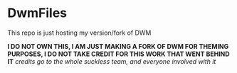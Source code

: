 # DwmFiles
This repo is just hosting my version/fork of DWM

**I DO NOT OWN THIS, I AM JUST MAKING A FORK OF DWM FOR THEMING PURPOSES, I DO NOT TAKE CREDIT FOR THIS WORK THAT WENT BEHIND IT**
*credits go to the whole suckless team, and everyone involved with it*

